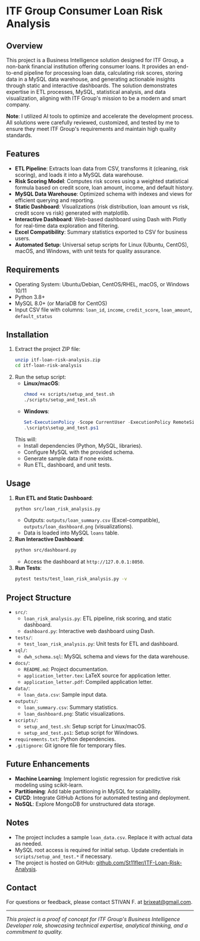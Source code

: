 # ITF Group Consumer Loan Risk Analysis

## Overview
This project is a Business Intelligence solution designed for ITF Group, a non-bank financial institution offering consumer loans. It provides an end-to-end pipeline for processing loan data, calculating risk scores, storing data in a MySQL data warehouse, and generating actionable insights through static and interactive dashboards. The solution demonstrates expertise in ETL processes, MySQL, statistical analysis, and data visualization, aligning with ITF Group's mission to be a modern and smart company.

**Note**: I utilized AI tools to optimize and accelerate the development process. All solutions were carefully reviewed, customized, and tested by me to ensure they meet ITF Group's requirements and maintain high quality standards.

## Features
- **ETL Pipeline**: Extracts loan data from CSV, transforms it (cleaning, risk scoring), and loads it into a MySQL data warehouse.
- **Risk Scoring Model**: Computes risk scores using a weighted statistical formula based on credit score, loan amount, income, and default history.
- **MySQL Data Warehouse**: Optimized schema with indexes and views for efficient querying and reporting.
- **Static Dashboard**: Visualizations (risk distribution, loan amount vs risk, credit score vs risk) generated with matplotlib.
- **Interactive Dashboard**: Web-based dashboard using Dash with Plotly for real-time data exploration and filtering.
- **Excel Compatibility**: Summary statistics exported to CSV for business users.
- **Automated Setup**: Universal setup scripts for Linux (Ubuntu, CentOS), macOS, and Windows, with unit tests for quality assurance.

## Requirements
- Operating System: Ubuntu/Debian, CentOS/RHEL, macOS, or Windows 10/11
- Python 3.8+
- MySQL 8.0+ (or MariaDB for CentOS)
- Input CSV file with columns: `loan_id`, `income`, `credit_score`, `loan_amount`, `default_status`

## Installation
1. Extract the project ZIP file:
   ```bash
   unzip itf-loan-risk-analysis.zip
   cd itf-loan-risk-analysis
   ```
2. Run the setup script:
   - **Linux/macOS**:
     ```bash
     chmod +x scripts/setup_and_test.sh
     ./scripts/setup_and_test.sh
     ```
   - **Windows**:
     ```powershell
     Set-ExecutionPolicy -Scope CurrentUser -ExecutionPolicy RemoteSigned
     .\scripts\setup_and_test.ps1
     ```
   This will:
   - Install dependencies (Python, MySQL, libraries).
   - Configure MySQL with the provided schema.
   - Generate sample data if none exists.
   - Run ETL, dashboard, and unit tests.

## Usage
1. **Run ETL and Static Dashboard**:
   ```bash
   python src/loan_risk_analysis.py
   ```
   - Outputs: `outputs/loan_summary.csv` (Excel-compatible), `outputs/loan_dashboard.png` (visualizations).
   - Data is loaded into MySQL `loans` table.
2. **Run Interactive Dashboard**:
   ```bash
   python src/dashboard.py
   ```
   - Access the dashboard at `http://127.0.0.1:8050`.
3. **Run Tests**:
   ```bash
   pytest tests/test_loan_risk_analysis.py -v
   ```

## Project Structure
- `src/`:
  - `loan_risk_analysis.py`: ETL pipeline, risk scoring, and static dashboard.
  - `dashboard.py`: Interactive web dashboard using Dash.
- `tests/`:
  - `test_loan_risk_analysis.py`: Unit tests for ETL and dashboard.
- `sql/`:
  - `dwh_schema.sql`: MySQL schema and views for the data warehouse.
- `docs/`:
  - `README.md`: Project documentation.
  - `application_letter.tex`: LaTeX source for application letter.
  - `application_letter.pdf`: Compiled application letter.
- `data/`:
  - `loan_data.csv`: Sample input data.
- `outputs/`:
  - `loan_summary.csv`: Summary statistics.
  - `loan_dashboard.png`: Static visualizations.
- `scripts/`:
  - `setup_and_test.sh`: Setup script for Linux/macOS.
  - `setup_and_test.ps1`: Setup script for Windows.
- `requirements.txt`: Python dependencies.
- `.gitignore`: Git ignore file for temporary files.

## Future Enhancements
- **Machine Learning**: Implement logistic regression for predictive risk modeling using scikit-learn.
- **Partitioning**: Add table partitioning in MySQL for scalability.
- **CI/CD**: Integrate GitHub Actions for automated testing and deployment.
- **NoSQL**: Explore MongoDB for unstructured data storage.

## Notes
- The project includes a sample `loan_data.csv`. Replace it with actual data as needed.
- MySQL root access is required for initial setup. Update credentials in `scripts/setup_and_test.*` if necessary.
- The project is hosted on GitHub: [github.com/St11fler/ITF-Loan-Risk-Analysis](https://github.com/St11fler/ITF-Loan-Risk-Analysis).

## Contact
For questions or feedback, please contact STIVAN F. at brixeat@gmail.com.

---

*This project is a proof of concept for ITF Group's Business Intelligence Developer role, showcasing technical expertise, analytical thinking, and a commitment to quality.*
